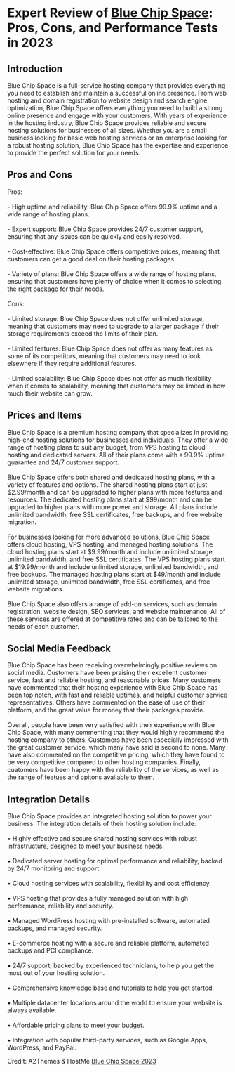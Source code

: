 <h1>Expert Review of <a href="https://a2themes.com/blue-chip-space-reviews">Blue Chip Space</a>: Pros, Cons, and Performance Tests in 2023</h1>
<h2>Introduction</h2>
Blue Chip Space is a full-service hosting company that provides everything you need to establish and maintain a successful online presence. From web hosting and domain registration to website design and search engine optimization, Blue Chip Space offers everything you need to build a strong online presence and engage with your customers. With years of experience in the hosting industry, Blue Chip Space provides reliable and secure hosting solutions for businesses of all sizes. Whether you are a small business looking for basic web hosting services or an enterprise looking for a robust hosting solution, Blue Chip Space has the expertise and experience to provide the perfect solution for your needs.
<h2>Pros and Cons</h2>
Pros:<br><br>- High uptime and reliability: Blue Chip Space offers 99.9% uptime and a wide range of hosting plans.<br><br>- Expert support: Blue Chip Space provides 24/7 customer support, ensuring that any issues can be quickly and easily resolved.<br><br>- Cost-effective: Blue Chip Space offers competitive prices, meaning that customers can get a good deal on their hosting packages.<br><br>- Variety of plans: Blue Chip Space offers a wide range of hosting plans, ensuring that customers have plenty of choice when it comes to selecting the right package for their needs.<br><br>Cons:<br><br>- Limited storage: Blue Chip Space does not offer unlimited storage, meaning that customers may need to upgrade to a larger package if their storage requirements exceed the limits of their plan.<br><br>- Limited features: Blue Chip Space does not offer as many features as some of its competitors, meaning that customers may need to look elsewhere if they require additional features.<br><br>- Limited scalability: Blue Chip Space does not offer as much flexibility when it comes to scalability, meaning that customers may be limited in how much their website can grow.
<h2>Prices and Items</h2>
Blue Chip Space is a premium hosting company that specializes in providing high-end hosting solutions for businesses and individuals. They offer a wide range of hosting plans to suit any budget, from VPS hosting to cloud hosting and dedicated servers. All of their plans come with a 99.9% uptime guarantee and 24/7 customer support.<br><br>Blue Chip Space offers both shared and dedicated hosting plans, with a variety of features and options. The shared hosting plans start at just $2.99/month and can be upgraded to higher plans with more features and resources. The dedicated hosting plans start at $99/month and can be upgraded to higher plans with more power and storage. All plans include unlimited bandwidth, free SSL certificates, free backups, and free website migration.<br><br>For businesses looking for more advanced solutions, Blue Chip Space offers cloud hosting, VPS hosting, and managed hosting solutions. The cloud hosting plans start at $9.99/month and include unlimited storage, unlimited bandwidth, and free SSL certificates. The VPS hosting plans start at $19.99/month and include unlimited storage, unlimited bandwidth, and free backups. The managed hosting plans start at $49/month and include unlimited storage, unlimited bandwidth, free SSL certificates, and free website migrations.<br><br>Blue Chip Space also offers a range of add-on services, such as domain registration, website design, SEO services, and website maintenance. All of these services are offered at competitive rates and can be tailored to the needs of each customer.
<h2>Social Media Feedback</h2>
Blue Chip Space has been receiving overwhelmingly positive reviews on social media. Customers have been praising their excellent customer service, fast and reliable hosting, and reasonable prices. Many customers have commented that their hosting experience with Blue Chip Space has been top notch, with fast and reliable uptimes, and helpful customer service representatives. Others have commented on the ease of use of their platform, and the great value for money that their packages provide. <br><br>Overall, people have been very satisfied with their experience with Blue Chip Space, with many commenting that they would highly recommend the hosting company to others. Customers have been especially impressed with the great customer service, which many have said is second to none. Many have also commented on the competitive pricing, which they have found to be very competitive compared to other hosting companies. Finally, cuatomers have been happy with the reliability of the services, as well as the range of featues and opitons available to them.
<h2>Integration Details</h2>
Blue Chip Space provides an integrated hosting solution to power your business. The integration details of their hosting solution include:<br><br>• Highly effective and secure shared hosting services with robust infrastructure, designed to meet your business needs.<br><br>• Dedicated server hosting for optimal performance and reliability, backed by 24/7 monitoring and support.<br><br>• Cloud hosting services with scalability, flexibility and cost efficiency.<br><br>• VPS hosting that provides a fully managed solution with high performance, reliability and security.<br><br>• Managed WordPress hosting with pre-installed software, automated backups, and managed security.<br><br>• E-commerce hosting with a secure and reliable platform, automated backups and PCI compliance.<br><br>• 24/7 support, backed by experienced technicians, to help you get the most out of your hosting solution.<br><br>• Comprehensive knowledge base and tutorials to help you get started.<br><br>• Multiple datacenter locations around the world to ensure your website is always available.<br><br>• Affordable pricing plans to meet your budget.<br><br>• Integration with popular third-party services, such as Google Apps, WordPress, and PayPal.
<p>Credit: A2Themes & HostMe <a href="https://a2themes.com/blue-chip-space-reviews">Blue Chip Space 2023</a></p>